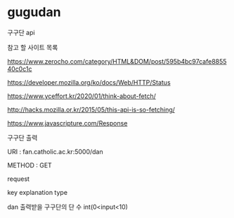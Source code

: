 # gugudan
구구단 api

참고 할 사이트 목록

https://www.zerocho.com/category/HTML&DOM/post/595b4bc97cafe885540c0c1c

https://developer.mozilla.org/ko/docs/Web/HTTP/Status

https://www.yceffort.kr/2020/01/think-about-fetch/

http://hacks.mozilla.or.kr/2015/05/this-api-is-so-fetching/

https://www.javascripture.com/Response


구구단 출력

URI : fan.catholic.ac.kr:5000/dan

METHOD : GET

request

key	explanation	type

dan	출력받을 구구단의 단 수	int(0<input<10)
